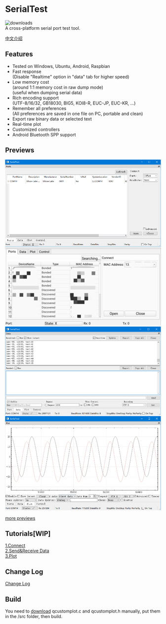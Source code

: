 # SerialTest
![downloads](https://img.shields.io/github/downloads/wh201906/SerialTest/total)  
A cross-platform serial port test tool.  

[中文介绍](doc/README/README_zh_CN.md)  

## Features
+ Tested on Windows, Ubuntu, Android, Raspbian  
+ Fast response  
(Disable "Realtime" option in "data" tab for higher speed)  
+ Low memory cost  
(around 1:1 memory cost in raw dump mode)  
(useful when dumping serial data)  
+ Rich encoding support  
(UTF-8/16/32, GB18030, BIG5, KOI8-R, EUC-JP, EUC-KR, …)  
+ Remember all preferences  
(All preferences are saved in one file on PC, portable and clean)  
+ Export raw binary data or selected text  
+ Real-time plot  
+ Customized controllers  
+ Android Bluetooth SPP support  

## Previews
![port](doc/previews/port.png)  
![port_android](doc/previews/port_android.jpg)  
![data](doc/previews/data.png)  
![plot](doc/previews/plot.png)  

[more previews](doc/previews/previews.md)  

## Tutorials[WIP]
[1.Connect](doc/tutorials/connect/connect_zh_CN.md)  
[2.Send&Receive Data](doc/tutorials/data/data_zh_CN.md)  
[3.Plot](doc/tutorials/plot/plot_zh_CN.md)  

## Change Log
[Change Log](CHANGELOG.md)

## Build
You need to [download](https://www.qcustomplot.com/release/2.1.0fixed/QCustomPlot-source.tar.gz) qcustomplot.c and qcustomplot.h manually, put them in the /src folder, then build.  